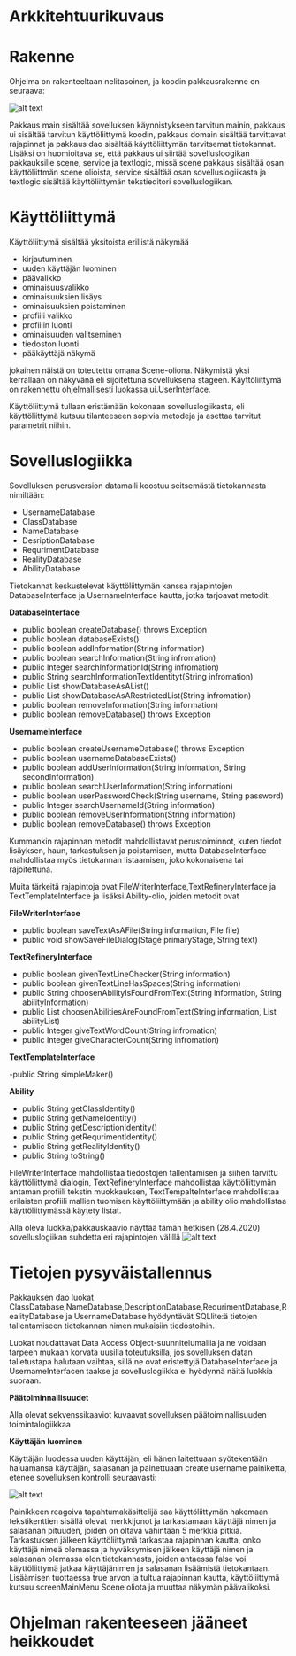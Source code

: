 # Arkkitehtuurikuvaus

# Rakenne 

Ohjelma on rakenteeltaan nelitasoinen, ja koodin pakkausrakenne on seuraava:

![alt text](https://github.com/K123AsJ0k1/ot-harjoitustyo/blob/master/dokumentointi/kuvat/Pakkausrakenne.png)

Pakkaus main sisältää sovelluksen käynnistykseen tarvitun mainin, pakkaus ui sisältää tarvitun käyttöliittymä koodin, pakkaus domain sisältää tarvittavat rajapinnat ja pakkaus dao sisältää käyttöliittymän tarvitsemat tietokannat. Lisäksi on huomioitava se, että pakkaus ui siirtää sovellusloogikan pakkauksille scene, service ja textlogic, missä scene pakkaus sisältää osan käyttöliittmän scene olioista, service sisältää osan sovelluslogiikasta ja textlogic sisältää käyttöliittymän tekstieditori sovelluslogiikan.

# Käyttöliittymä

Käyttöliittymä sisältää yksitoista erillistä näkymää 

- kirjautuminen
- uuden käyttäjän luominen
- päävalikko
- ominaisuusvalikko
- ominaisuuksien lisäys
- ominaisuuksien poistaminen
- profiili valikko
- profiilin luonti 
- ominaisuuden valitseminen
- tiedoston luonti
- pääkäyttäjä näkymä

jokainen näistä on toteutettu omana Scene-oliona. Näkymistä yksi kerrallaan on näkyvänä eli sijoitettuna sovelluksena stageen. Käyttöliittymä on rakennettu ohjelmallisesti luokassa ui.UserInterface.

Käyttöliittymä tullaan eristämään kokonaan sovelluslogiikasta, eli käyttöliittymä kutsuu tilanteeseen sopivia metodeja ja asettaa tarvitut parametrit niihin.



# Sovelluslogiikka

Sovelluksen perusversion datamalli koostuu seitsemästä tietokannasta nimiltään:

- UsernameDatabase
- ClassDatabase
- NameDatabase
- DesriptionDatabase
- RequrimentDatabase
- RealityDatabase
- AbilityDatabase

Tietokannat keskustelevat käyttöliittymän kanssa rajapintojen DatabaseInterface ja UsernameInterface kautta, jotka tarjoavat metodit: 

**DatabaseInterface**

- public boolean createDatabase() throws Exception
- public boolean databaseExists()
- public boolean addInformation(String information)
- public boolean searchInformation(String infromation)
- public Integer searchInformationId(String infromation)
- public String searchInformationTextIdentityt(String infromation)
- public List<String> showDatabaseAsAList()
- public List<String> showDatabaseAsARestrictedList(String infromation)
- public boolean removeInformation(String information)
- public boolean removeDatabase() throws Exception
  
**UsernameInterface**

- public boolean createUsernameDatabase() throws Exception
- public boolean usernameDatabaseExists()
- public boolean addUserInformation(String information, String secondInformation)
- public boolean searchUserInformation(String information)
- public boolean userPasswordCheck(String username, String password)
- public Integer searchUsernameId(String information)
- public boolean removeUserInformation(String information)
- public boolean removeDatabase() throws Exception

Kummankin rajapinnan metodit mahdollistavat perustoiminnot, kuten tiedot lisäyksen, haun, tarkastuksen ja poistamisen, mutta DatabaseInterface mahdollistaa myös tietokannan listaamisen, joko kokonaisena tai rajoitettuna.  

Muita tärkeitä rajapintoja ovat FileWriterInterface,TextRefineryInterface ja TextTemplateInterface ja lisäksi Ability-olio, joiden metodit ovat

**FileWriterInterface**

- public boolean saveTextAsAFile(String information, File file)
- public void showSaveFileDialog(Stage primaryStage, String text)

**TextRefineryInterface**

- public boolean givenTextLineChecker(String information)
- public boolean givenTextLineHasSpaces(String information)
- public String choosenAbilityIsFoundFromText(String information, String abilityInformation)
- public List<String> choosenAbilitiesAreFoundFromText(String information, List<String> abilityList)
- public Integer giveTextWordCount(String infromation)
- public Integer giveCharacterCount(String infromation)
  
 **TextTemplateInterface**
 
 -public String simpleMaker()
  
**Ability**

- public String getClassIdentity()
- public String getNameIdentity()
- public String getDescriptionIdentity()
- public String getRequrimentIdentity()
- public String getRealityIdentity()
- public String toString()

FileWriterInterface mahdollistaa tiedostojen tallentamisen ja siihen tarvittu käyttöliittymä dialogin, TextRefineryInterface mahdollistaa käyttöliittymän antaman profiili tekstin muokkauksen, TextTempalteInterface mahdollistaa erilaisten profiili mallien tuomisen käyttöliittymään ja ability olio mahdollistaa käyttöliittymässä käytety listat.

Alla oleva luokka/pakkauskaavio näyttää tämän hetkisen (28.4.2020) sovelluslogiikan suhdetta eri rajapintojen välillä
![alt text](https://github.com/K123AsJ0k1/ot-harjoitustyo/blob/master/dokumentointi/kuvat/Pakkauskaavio.png)

# Tietojen pysyväistallennus

Pakkauksen dao luokat ClassDatabase,NameDatabase,DescriptionDatabase,RequrimentDatabase,RealityDatabase ja UsernameDatabase hyödyntävät SQLlite:ä tietojen tallentamiseen tietokannan nimen mukaisiin tiedostoihin. 

Luokat noudattavat Data Access Object-suunnitelumallia ja ne voidaan tarpeen mukaan korvata uusilla toteutuksilla, jos sovelluksen datan talletustapa halutaan vaihtaa, sillä ne ovat eristettyjä DatabaseInterface ja UsernameInterfacen taakse ja sovelluslogiikka ei hyödynnä näitä luokkia suoraan.

**Päätoiminnallisuudet**

Alla olevat sekvenssikaaviot kuvaavat sovelluksen päätoiminallisuuden toimintalogiikkaa

**Käyttäjän luominen**

Käyttäjän luodessa uuden käyttäjän, eli hänen laitettuaan syötekentään haluamansa käyttäjän, salasanan ja painettuaan create username painiketta, etenee sovelluksen kontrolli seuraavasti: 

![alt text](https://github.com/K123AsJ0k1/ot-harjoitustyo/blob/master/dokumentointi/kuvat/K%C3%A4ytt%C3%A4j%C3%A4nluonnin%20sekvenssikaavio.png)

Painikkeen reagoiva tapahtumakäsittelijä saa käyttöliittymän hakemaan tekstikenttien sisällä olevat merkkijonot ja tarkastamaan käyttäjä nimen ja salasanan pituuden, joiden on oltava vähintään 5 merkkiä pitkiä. Tarkastuksen jälkeen käyttöliittymä tarkastaa rajapinnan kautta, onko käyttäjä nimeä olemassa ja hyväksymisen jälkeen käyttäjä nimen ja salasanan olemassa olon tietokannasta, joiden antaessa false voi käyttöliittymä jatkaa käyttäjänimen ja salasanan lisäämistä tietokantaan. Lisäämisen tuottaessa true arvon ja tultua rajapinnan kautta, käyttöliittymä kutsuu screenMainMenu Scene oliota ja muuttaa näkymän päävalikoksi.


# Ohjelman rakenteeseen jääneet heikkoudet
